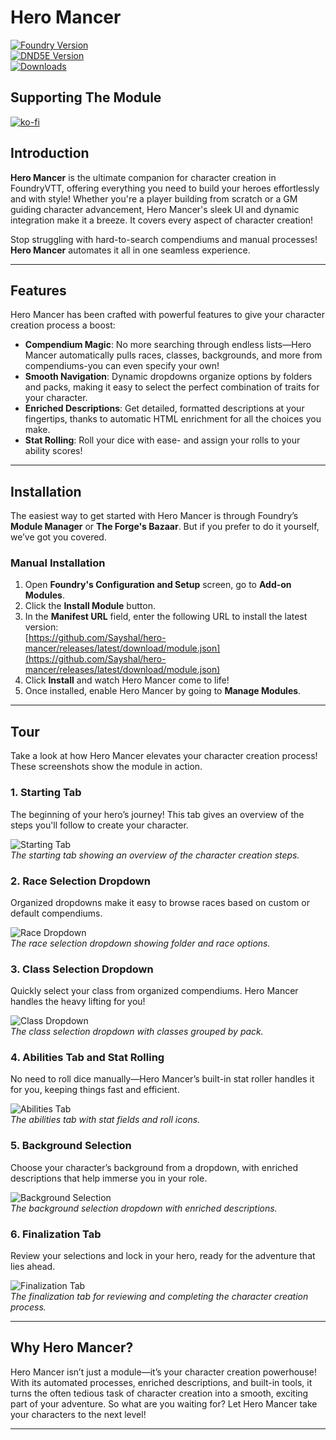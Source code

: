 # Hero Mancer

[![Foundry Version](https://img.shields.io/badge/Foundry-v12-informational)](https://foundryvtt.com/releases/12.331)  
[![DND5E Version](https://img.shields.io/badge/D&D5E-3.3.1-orange)](https://github.com/foundryvtt/dnd5e/releases/tag/release-3.3.1)  
[![Downloads](https://img.shields.io/github/downloads/Sayshal/hero-mancer/total)](https://github.com/Sayshal/hero-mancer)

## Supporting The Module

[![ko-fi](https://ko-fi.com/img/githubbutton_sm.svg)](https://ko-fi.com/sayshal)

## Introduction

**Hero Mancer** is the ultimate companion for character creation in FoundryVTT, offering everything you need to build
your heroes effortlessly and with style! Whether you're a player building from scratch or a GM guiding character
advancement, Hero Mancer's sleek UI and dynamic integration make it a breeze. It covers every aspect of character
creation!

Stop struggling with hard-to-search compendiums and manual processes! **Hero Mancer** automates it all in one seamless
experience.

---

## Features

Hero Mancer has been crafted with powerful features to give your character creation process a boost:

- **Compendium Magic**: No more searching through endless lists—Hero Mancer automatically pulls races, classes,
  backgrounds, and more from compendiums-you can even specify your own!
- **Smooth Navigation**: Dynamic dropdowns organize options by folders and packs, making it easy to select the perfect
  combination of traits for your character.
- **Enriched Descriptions**: Get detailed, formatted descriptions at your fingertips, thanks to automatic HTML
  enrichment for all the choices you make.
- **Stat Rolling**: Roll your dice with ease- and assign your rolls to your ability scores!

---

## Installation

The easiest way to get started with Hero Mancer is through Foundry’s **Module Manager** or **The Forge's Bazaar**. But
if you prefer to do it yourself, we’ve got you covered.

### Manual Installation

1. Open **Foundry's Configuration and Setup** screen, go to **Add-on Modules**.
2. Click the **Install Module** button.
3. In the **Manifest URL** field, enter the following URL to install the latest version:  
   [https://github.com/Sayshal/hero-mancer/releases/latest/download/module.json](https://github.com/Sayshal/hero-mancer/releases/latest/download/module.json)
4. Click **Install** and watch Hero Mancer come to life!
5. Once installed, enable Hero Mancer by going to **Manage Modules**.

---

## Tour

Take a look at how Hero Mancer elevates your character creation process! These screenshots show the module in action.

### 1. Starting Tab

The beginning of your hero’s journey! This tab gives an overview of the steps you'll follow to create your character.

![Starting Tab](tour-assets/start.png)  
_The starting tab showing an overview of the character creation steps._

### 2. Race Selection Dropdown

Organized dropdowns make it easy to browse races based on custom or default compendiums.

![Race Dropdown](tour-assets/race.png)  
_The race selection dropdown showing folder and race options._

### 3. Class Selection Dropdown

Quickly select your class from organized compendiums. Hero Mancer handles the heavy lifting for you!

![Class Dropdown](tour-assets/class.png)  
_The class selection dropdown with classes grouped by pack._

### 4. Abilities Tab and Stat Rolling

No need to roll dice manually—Hero Mancer’s built-in stat roller handles it for you, keeping things fast and efficient.

![Abilities Tab](tour-assets/abilities.png)  
_The abilities tab with stat fields and roll icons._

### 5. Background Selection

Choose your character’s background from a dropdown, with enriched descriptions that help immerse you in your role.

![Background Selection](tour-assets/background.png)  
_The background selection dropdown with enriched descriptions._

### 6. Finalization Tab

Review your selections and lock in your hero, ready for the adventure that lies ahead.

![Finalization Tab](tour-assets/finalize.png)  
_The finalization tab for reviewing and completing the character creation process._

---

## Why Hero Mancer?

Hero Mancer isn’t just a module—it’s your character creation powerhouse! With its automated processes, enriched
descriptions, and built-in tools, it turns the often tedious task of character creation into a smooth, exciting part of
your adventure. So what are you waiting for? Let Hero Mancer take your characters to the next level!

---
